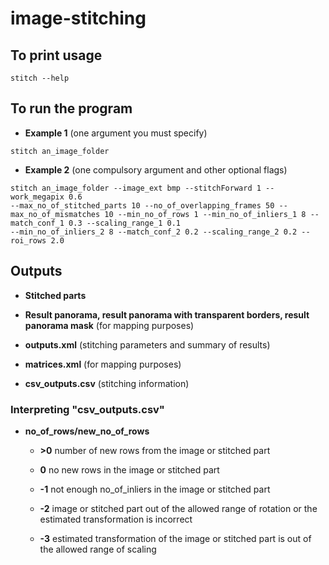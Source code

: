 # image-stitching

## To print usage

`stitch --help`

## To run the program

* **Example 1** (one argument you must specify)

`stitch an_image_folder`

* **Example 2** (one compulsory argument and other optional flags)

```
stitch an_image_folder --image_ext bmp --stitchForward 1 --work_megapix 0.6
--max_no_of_stitched_parts 10 --no_of_overlapping_frames 50 --max_no_of_mismatches 10 --min_no_of_rows 1 --min_no_of_inliers_1 8 --match_conf_1 0.3 --scaling_range_1 0.1
--min_no_of_inliers_2 8 --match_conf_2 0.2 --scaling_range_2 0.2 --roi_rows 2.0
```

## Outputs

* **Stitched parts**

* **Result panorama, result panorama with transparent borders, result panorama mask** (for mapping purposes)

* **outputs.xml** (stitching parameters and summary of results)

* **matrices.xml** (for mapping purposes) 

* **csv_outputs.csv** (stitching information)

### Interpreting "csv_outputs.csv"

* **no_of_rows/new_no_of_rows**

  * **>0** number of new rows from the image or stitched part

  * **0** no new rows in the image or stitched part

  * **-1** not enough no_of_inliers in the image or stitched part

  * **-2** image or stitched part out of the allowed range of rotation or the estimated transformation is incorrect

  * **-3** estimated transformation of the image or stitched part is out of the allowed range of scaling

